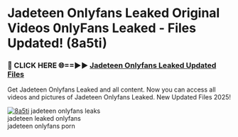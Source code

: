 # Jadeteen Onlyfans Leaked Original Videos 0nlyFans Leaked - Files Updated! (8a5ti)

<h3>🔴 CLICK HERE 🌐==►► <a href="https://tinyurl.com/ms9xzufz" rel="nofollow">Jadeteen Onlyfans Leaked Updated Files</a></h3>

Get Jadeteen Onlyfans Leaked and all content. Now you can access all videos and pictures of Jadeteen Onlyfans Leaked. New Updated Files 2025!

[![8a5ti](https://i.imgur.com/PQ7UWWw.gif)](https://tinyurl.com/ms9xzufz)
jadeteen onlyfans leaks<br>
jadeteen leaked onlyfans<br>
jadeteen onlyfans porn